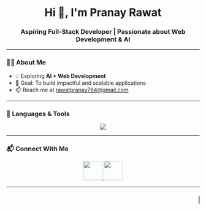 <h1 align="center">Hi 👋, I'm Pranay Rawat</h1>
<h3 align="center">Aspiring Full-Stack Developer | Passionate about Web Development & AI</h3>

---

### 👨‍💻 About Me

- 💡 Exploring **AI + Web Development**  
- 🎯 Goal: To build impactful and scalable applications  
- 📫 Reach me at rawatpranay764@gmail.com


---

### 🚀 Languages & Tools
<p align="center">
  <img src="https://skillicons.dev/icons?i=html,css,js,ts,react,nextjs,nodejs,express,supabase,cpp,git,github,vscode,figma" />
</p>




---

### 📬 Connect With Me
<p align="center">
  <a href="https://www.linkedin.com/in/pranay-rawat-29b18b329/" target="_blank">
    <img src="https://skillicons.dev/icons?i=linkedin" height="50" />
  </a>
  <a href="https://github.com/pranayrawat34" target="_blank">
    <img src="https://skillicons.dev/icons?i=github" height="50" />
  </a>



---

<h3 align="center">
  <marquee behavior="scroll" direction="left" scrollamount="6">
    🚀 Lifelong Learner | Keep Growing, Keep Building 💡
  </marquee>
</h3>
